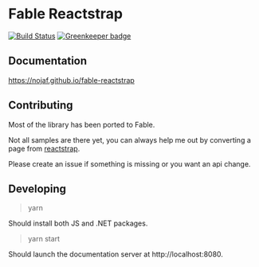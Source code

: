 # Fable Reactstrap

[![Build Status](https://travis-ci.org/nojaf/fable-reactstrap.svg?branch=master)](https://travis-ci.org/nojaf/fable-reactstrap) [![Greenkeeper badge](https://badges.greenkeeper.io/nojaf/fable-reactstrap.svg)](https://greenkeeper.io/)

## Documentation

https://nojaf.github.io/fable-reactstrap

## Contributing

Most of the library has been ported to Fable.

Not all samples are there yet, you can always help me out by converting a page from [reactstrap](https://reactstrap.github.io/).

Please create an issue if something is missing or you want an api change.

## Developing

> yarn

Should install both JS and .NET packages.

> yarn start

Should launch the documentation server at http://localhost:8080.